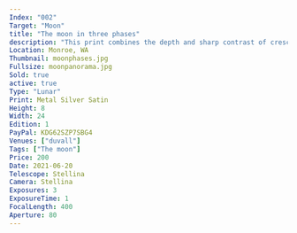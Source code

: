 ```yaml
---
Index: "002"
Target: "Moon"
title: "The moon in three phases"
description: "This print combines the depth and sharp contrast of crescent and quarter phases of the moon with the flat but detailed surface revealed when the moon is illuminated by full sun. The printing technique layers ink on brushed silver so that the moon's highlights reflect and glow." 
Location: Monroe, WA
Thumbnail: moonphases.jpg
Fullsize: moonpanorama.jpg
Sold: true
active: true
Type: "Lunar"
Print: Metal Silver Satin
Height: 8
Width: 24
Edition: 1
PayPal: KDG62SZP7SBG4
Venues: ["duvall"]
Tags: ["The moon"]
Price: 200
Date: 2021-06-20
Telescope: Stellina
Camera: Stellina
Exposures: 3
ExposureTime: 1
FocalLength: 400
Aperture: 80
---
```

